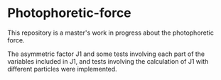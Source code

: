 # Photophoretic-force


This repository is a master's work in progress about the photophoretic force. 

The asymmetric factor J1 and some tests involving each part of the variables included in J1, and tests involving the calculation of J1 with different particles were implemented.

